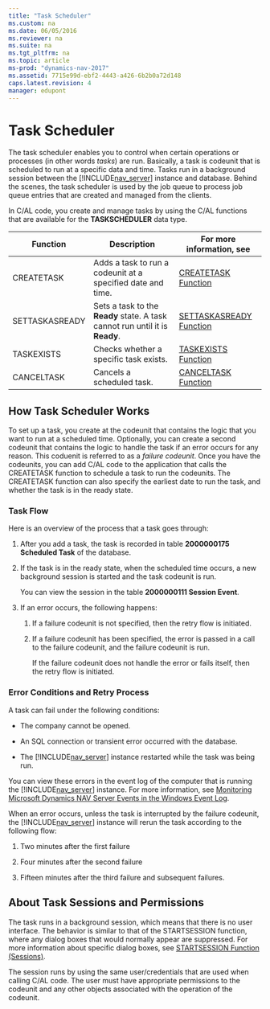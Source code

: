 ```yaml
---
title: "Task Scheduler"
ms.custom: na
ms.date: 06/05/2016
ms.reviewer: na
ms.suite: na
ms.tgt_pltfrm: na
ms.topic: article
ms-prod: "dynamics-nav-2017"
ms.assetid: 7715e99d-ebf2-4443-a426-6b2b0a72d148
caps.latest.revision: 4
manager: edupont
---
```

# Task Scheduler
The task scheduler enables you to control when certain operations or processes \(in other words *tasks*\) are run. Basically, a task is codeunit that is scheduled to run at a specific data and time. Tasks run in a background session between the [!INCLUDE[nav_server](includes/nav_server_md.md)] instance and database. Behind the scenes, the task scheduler is used by the job queue to process job queue entries that are created and managed from the clients.  

 In C/AL code, you create and manage tasks by using the C/AL functions that are available for the **TASKSCHEDULER** data type.  

|Function|Description|For more information, see|  
|--------------|-----------------|-------------------------------|  
|CREATETASK|Adds a task to run a codeunit at a specified date and time.|[CREATETASK Function](CREATETASK-Function.md)|  
|SETTASKASREADY|Sets a task to the **Ready** state. A task cannot run until it is **Ready**.|[SETTASKASREADY Function](SETTASKASREADY-Function.md)|  
|TASKEXISTS|Checks whether a specific task exists.|[TASKEXISTS Function](TASKEXISTS-Function.md)|  
|CANCELTASK|Cancels a scheduled task.|[CANCELTASK Function](CANCELTASK-Function.md)|  

## How Task Scheduler Works  
 To set up a task, you create at the codeunit that contains the logic that you want to run at a scheduled time. Optionally, you can create a second codeunit that contains the logic to handle the task if an error occurs for any reason. This coduenit is referred to as a *failure codeunit*. Once you have the codeunits, you can add C/AL code to the application that calls the CREATETASK function to schedule a task to run the codeunits. The CREATETASK function can also specify the earliest date to run the task, and whether the task is in the ready state.  

### Task Flow  
 Here is an overview of the process that a task goes through:  

1.  After you add a task, the task is recorded in table **2000000175 Scheduled Task** of the database.  

2.  If the task is in the ready state, when the scheduled time occurs, a new background session is started and the task codeunit is run.  

     You can view the session in the table **2000000111 Session Event**.  

3.  If an error occurs, the following happens:  

    1.  If a failure codeunit is not specified, then the retry flow is initiated.  

    2.  If a failure codeunit has been specified, the error is passed in a call to the failure codeunit, and the failure codeunit is run.  

         If the failure codeunit does not handle the error or fails itself, then the retry flow is initiated.  

### Error Conditions and Retry Process  
 A task can fail under the following conditions:  

-   The company cannot be opened.  

-   An SQL connection or transient error occurred with the database.  

-   The [!INCLUDE[nav_server](includes/nav_server_md.md)] instance restarted while the task was being run.  

 You can view these errors in the event log of the computer that is running the [!INCLUDE[nav_server](includes/nav_server_md.md)] instance. For more information, see [Monitoring Microsoft Dynamics NAV Server Events in the Windows Event Log](Monitoring-Microsoft-Dynamics-NAV-Server-Events-in-the-Windows-Event-Log.md).  

 When an error occurs, unless the task is interrupted by the failure codeunit, the [!INCLUDE[nav_server](includes/nav_server_md.md)] instance will rerun the task according to the following flow:  

1.  Two minutes after the first failure  

2.  Four minutes after the second failure  

3.  Fifteen minutes after the third failure and subsequent failures.  

## About Task Sessions and Permissions  
 The task runs in a background session, which means that there is no user interface. The behavior is similar to that of the STARTSESSION function, where any dialog boxes that would normally appear are suppressed. For more information about specific dialog boxes, see [STARTSESSION Function \(Sessions\)](STARTSESSION-Function--Sessions-.md).  

 The session runs by using the same user/credentials that are used when calling C/AL code. The user must have appropriate permissions to the codeunit and any other objects associated with the operation of the codeunit.
